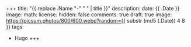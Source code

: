 +++
title: "{{ replace .Name "-" " " | title }}"
description: 
date: {{ .Date }}
image: 
math: 
license: 
hidden: false
comments: true
draft: true
image: https://picsum.photos/800/600.webp?random={{ substr (md5 (.Date)) 4 8 }}
tags:
  - Hugo
+++
